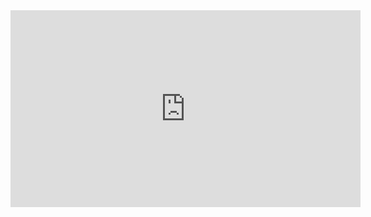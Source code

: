 <iframe width="560" height="315" src="https://www.youtube.com/embed/8Z_ve8TJcfo?si=1eYyTucEmcPmuvSI" title="YouTube video player" frameborder="0" allow="accelerometer; autoplay; clipboard-write; encrypted-media; gyroscope; picture-in-picture; web-share" referrerpolicy="strict-origin-when-cross-origin" allowfullscreen></iframe>
